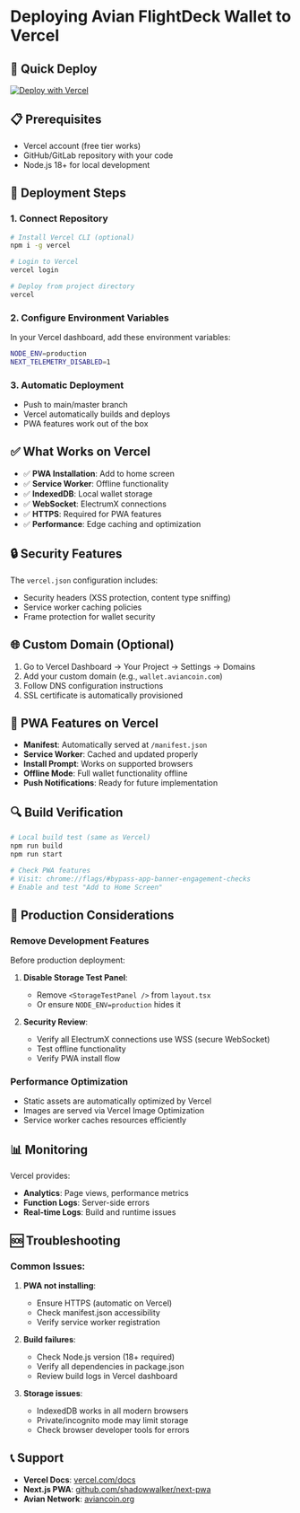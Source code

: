 # Deploying Avian FlightDeck Wallet to Vercel

## 🚀 Quick Deploy

[![Deploy with Vercel](https://vercel.com/button)](https://vercel.com/new/clone?repository-url=https://github.com/cdonnachie/avian-flightdeck)

## 📋 Prerequisites

- Vercel account (free tier works)
- GitHub/GitLab repository with your code
- Node.js 18+ for local development

## 🔧 Deployment Steps

### 1. **Connect Repository**

```bash
# Install Vercel CLI (optional)
npm i -g vercel

# Login to Vercel
vercel login

# Deploy from project directory
vercel
```

### 2. **Configure Environment Variables**

In your Vercel dashboard, add these environment variables:

```bash
NODE_ENV=production
NEXT_TELEMETRY_DISABLED=1
```

### 3. **Automatic Deployment**

- Push to main/master branch
- Vercel automatically builds and deploys
- PWA features work out of the box

## ✅ What Works on Vercel

- ✅ **PWA Installation**: Add to home screen
- ✅ **Service Worker**: Offline functionality
- ✅ **IndexedDB**: Local wallet storage
- ✅ **WebSocket**: ElectrumX connections
- ✅ **HTTPS**: Required for PWA features
- ✅ **Performance**: Edge caching and optimization

## 🔒 Security Features

The `vercel.json` configuration includes:

- Security headers (XSS protection, content type sniffing)
- Service worker caching policies
- Frame protection for wallet security

## 🌐 Custom Domain (Optional)

1. Go to Vercel Dashboard → Your Project → Settings → Domains
2. Add your custom domain (e.g., `wallet.aviancoin.com`)
3. Follow DNS configuration instructions
4. SSL certificate is automatically provisioned

## 📱 PWA Features on Vercel

- **Manifest**: Automatically served at `/manifest.json`
- **Service Worker**: Cached and updated properly
- **Install Prompt**: Works on supported browsers
- **Offline Mode**: Full wallet functionality offline
- **Push Notifications**: Ready for future implementation

## 🔍 Build Verification

```bash
# Local build test (same as Vercel)
npm run build
npm run start

# Check PWA features
# Visit: chrome://flags/#bypass-app-banner-engagement-checks
# Enable and test "Add to Home Screen"
```

## 🚨 Production Considerations

### Remove Development Features

Before production deployment:

1. **Disable Storage Test Panel**:

   - Remove `<StorageTestPanel />` from `layout.tsx`
   - Or ensure `NODE_ENV=production` hides it

2. **Security Review**:
   - Verify all ElectrumX connections use WSS (secure WebSocket)
   - Test offline functionality
   - Verify PWA install flow

### Performance Optimization

- Static assets are automatically optimized by Vercel
- Images are served via Vercel Image Optimization
- Service worker caches resources efficiently

## 📊 Monitoring

Vercel provides:

- **Analytics**: Page views, performance metrics
- **Function Logs**: Server-side errors
- **Real-time Logs**: Build and runtime issues

## 🆘 Troubleshooting

### Common Issues:

1. **PWA not installing**:

   - Ensure HTTPS (automatic on Vercel)
   - Check manifest.json accessibility
   - Verify service worker registration

2. **Build failures**:

   - Check Node.js version (18+ required)
   - Verify all dependencies in package.json
   - Review build logs in Vercel dashboard

3. **Storage issues**:
   - IndexedDB works in all modern browsers
   - Private/incognito mode may limit storage
   - Check browser developer tools for errors

## 📞 Support

- **Vercel Docs**: [vercel.com/docs](https://vercel.com/docs)
- **Next.js PWA**: [github.com/shadowwalker/next-pwa](https://github.com/shadowwalker/next-pwa)
- **Avian Network**: [aviancoin.org](https://avn.network)
